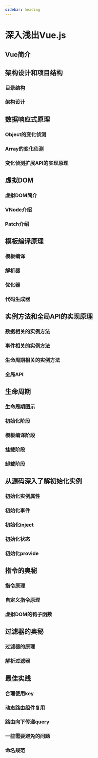 ```yaml
---
sidebar: heading
---
```

# 深入浅出Vue.js

## Vue简介

## 架构设计和项目结构

### 目录结构

### 架构设计

## 数据响应式原理

### Object的变化侦测

### Array的变化侦测

### 变化侦测扩展API的实现原理

## 虚拟DOM

### 虚拟DOM简介

### VNode介绍

### Patch介绍

## 模板编译原理

### 模板编译

### 解析器

### 优化器

### 代码生成器

## 实例方法和全局API的实现原理

### 数据相关的实例方法

### 事件相关的实例方法

### 生命周期相关的实例方法

### 全局API

## 生命周期

### 生命周期图示

### 初始化阶段

### 模板编译阶段

### 挂载阶段

### 卸载阶段

## 从源码深入了解初始化实例

### 初始化实例属性

### 初始化事件

### 初始化inject

### 初始化状态

### 初始化provide

## 指令的奥秘

### 指令原理

### 自定义指令原理

### 虚拟DOM的钩子函数

## 过滤器的奥秘

### 过滤器的原理

### 解析过滤器

## 最佳实践

### 合理使用key

### 动态路由组件复用

### 路由向下传递query

### 一些需要避免的问题

### 命名规范
